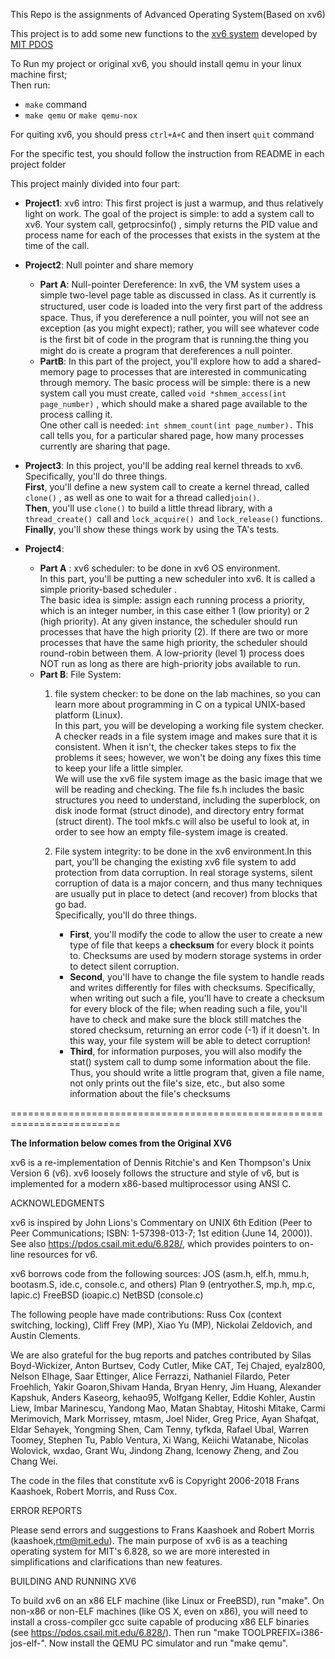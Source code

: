 This Repo is the assignments of Advanced Operating System(Based on xv6)

This project is to add some new  functions to the [xv6 system](https://pdos.csail.mit.edu/6.828/2012/xv6.html) developed by [MIT PDOS](https://pdos.csail.mit.edu/)

To Run my project or original xv6, you should install qemu in your linux machine first; <br>
Then run:

+   `make` command 
+   `make qemu` or `make qemu-nox`

For quiting xv6, you should press `ctrl+A+C` and then insert `quit` command

For  the specific test, you should follow the instruction from README in each project folder

This project mainly divided into four part:

+ **Project1**: xv6 intro: This first project is just a warmup, and thus relatively light on work. 
The goal of the project is simple: to add a system call to xv6. Your system call, getprocsinfo() , 
simply returns the PID value and process name for each of the processes that exists in the system at the time of the call.

+ **Project2**: Null pointer and share memory
	- **Part A**: Null-pointer Dereference: In xv6, the VM system uses a simple two-level page table as discussed in class. As it currently is structured, user code is loaded into the very ﬁrst part of the address space. Thus, if you dereference a null pointer, you will not see an exception (as you might expect); rather, you will see whatever code is the ﬁrst bit of code in the program that is running.the thing you might do is create a program that dereferences a null pointer.
	- **PartB**:  In this part of the project, you'll explore how to add a shared-memory page to processes that are interested in communicating through memory. The basic process will be simple: there is a new system call you must create, called `void *shmem_access(int page_number)` , which should make a shared page available to the process calling it.<br> One other call is needed: `int shmem_count(int page_number).` This call tells you, for a particular shared page, how many processes currently are sharing that page.
	
+ **Project3**: In this project, you'll be adding real kernel threads to xv6. Specifically, you'll do three things. <br>**First**, you'll define a new system call to create a kernel thread, called `clone()` , as well as one to wait for a thread called` join() `. <br>**Then**, you'll use `clone()` to build a little thread library, with a `thread_create() `call and `lock_acquire() `and `lock_release()` functions.<br> **Finally**, you'll show these things work by using the TA's tests. 

+ **Project4**:
	- **Part A** : xv6 scheduler: to be done in xv6 OS environment.<br> In this part, you'll be putting a new scheduler into xv6. It is called a simple priority-based scheduler .<br> The basic idea is simple: assign each running process a priority, which is an integer number, in this case either 1 (low priority) or 2 (high priority). At any given instance, the scheduler should run processes that have the high priority (2). If there are two or more processes that have the same high priority, the scheduler should round-robin between them. A low-priority (level 1) process does NOT run as long as there are high-priority jobs available to run.
	- **Part B**: File System:
		1. file system checker: to be done on the lab machines, so you can learn more about programming in C on a typical UNIX-based platform (Linux).<br> In this part, you will be developing a working file system checker. A checker reads in a file system image and makes sure that it is consistent. When it isn't, the checker takes steps to fix the problems it sees; however, we won't be doing any fixes this time to keep your life a little simpler.<br>We will use the xv6 file system image as the basic image that we will be reading and checking. The file fs.h includes the basic structures you need to understand, including the superblock, on disk inode format (struct dinode), and directory entry format (struct dirent). The tool mkfs.c will also be useful to look at, in order to see how an empty file-system image is created.
		
		2.  File system integrity: to be done in the xv6 environment.In this part, you'll be changing the existing xv6 file system to add protection from data corruption. In real storage systems, silent corruption of data is a major concern, and thus many techniques are usually put in place to detect (and recover) from blocks that go bad.<br>Specifically, you'll do three things. 
		
			+ **First**, you'll modify the code to allow the user to create a new type of file that keeps a **checksum** for every block it points to. Checksums are used by modern storage systems in order to detect silent corruption.
			+ **Second**, you'll have to change the file system to handle reads and writes differently for files with checksums. Specifically, when writing out such a file, you'll have to create a checksum for every block of the file; when reading such a file, you'll have to check and make sure the block still matches the stored checksum, returning an error code (-1) if it doesn't. In this way, your file system will be able to detect corruption!
			+ **Third**, for information purposes, you will also modify the stat() system call to dump some information about the file. Thus, you should write a little program that, given a file name, not only prints out the file's size, etc., but also some information about the file's checksums


=========================================================================

**The Information below comes from the Original XV6**


xv6 is a re-implementation of Dennis Ritchie's and Ken Thompson's Unix
Version 6 (v6).  xv6 loosely follows the structure and style of v6,
but is implemented for a modern x86-based multiprocessor using ANSI C.

ACKNOWLEDGMENTS

xv6 is inspired by John Lions's Commentary on UNIX 6th Edition (Peer
to Peer Communications; ISBN: 1-57398-013-7; 1st edition (June 14,
2000)). See also https://pdos.csail.mit.edu/6.828/, which
provides pointers to on-line resources for v6.

xv6 borrows code from the following sources:
    JOS (asm.h, elf.h, mmu.h, bootasm.S, ide.c, console.c, and others)
    Plan 9 (entryother.S, mp.h, mp.c, lapic.c)
    FreeBSD (ioapic.c)
    NetBSD (console.c)

The following people have made contributions: Russ Cox (context switching,
locking), Cliff Frey (MP), Xiao Yu (MP), Nickolai Zeldovich, and Austin
Clements.

We are also grateful for the bug reports and patches contributed by Silas
Boyd-Wickizer, Anton Burtsev, Cody Cutler, Mike CAT, Tej Chajed, eyalz800,
Nelson Elhage, Saar Ettinger, Alice Ferrazzi, Nathaniel Filardo, Peter
Froehlich, Yakir Goaron,Shivam Handa, Bryan Henry, Jim Huang, Alexander
Kapshuk, Anders Kaseorg, kehao95, Wolfgang Keller, Eddie Kohler, Austin
Liew, Imbar Marinescu, Yandong Mao, Matan Shabtay, Hitoshi Mitake, Carmi
Merimovich, Mark Morrissey, mtasm, Joel Nider, Greg Price, Ayan Shafqat,
Eldar Sehayek, Yongming Shen, Cam Tenny, tyfkda, Rafael Ubal, Warren
Toomey, Stephen Tu, Pablo Ventura, Xi Wang, Keiichi Watanabe, Nicolas
Wolovick, wxdao, Grant Wu, Jindong Zhang, Icenowy Zheng, and Zou Chang Wei.

The code in the files that constitute xv6 is
Copyright 2006-2018 Frans Kaashoek, Robert Morris, and Russ Cox.

ERROR REPORTS

Please send errors and suggestions to Frans Kaashoek and Robert Morris
(kaashoek,rtm@mit.edu). The main purpose of xv6 is as a teaching
operating system for MIT's 6.828, so we are more interested in
simplifications and clarifications than new features.

BUILDING AND RUNNING XV6

To build xv6 on an x86 ELF machine (like Linux or FreeBSD), run
"make". On non-x86 or non-ELF machines (like OS X, even on x86), you
will need to install a cross-compiler gcc suite capable of producing
x86 ELF binaries (see https://pdos.csail.mit.edu/6.828/).
Then run "make TOOLPREFIX=i386-jos-elf-". Now install the QEMU PC
simulator and run "make qemu".
